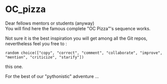 # OC_pizza

Dear fellows mentors or students (anyway)<br>
You will find here the famous complete "OC Pizza"'s sequence works.

Not sure it is the best inspiration you will get among all the Git repos, nevertheless feel you free to :
```
random choice(["copy", "correct", "comment", "collaborate", "improve", "mention", "criticize", "starify"]) 
```

this one. 

For the best of our "pythonistic" adventure ...
